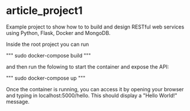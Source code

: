 # article_project1

Example project to show how to to build and design RESTful web services using Python, Flask, Docker and MongoDB.

Inside the root project you can run

"""
sudo docker-compose build
"""

and then run the folowing to start the container and expose the API:

"""
sudo docker-compose up
"""

Once the container is running, you can access it by opening your browser and typing in localhost:5000/hello. This should 
display a "Hello World!" message.
